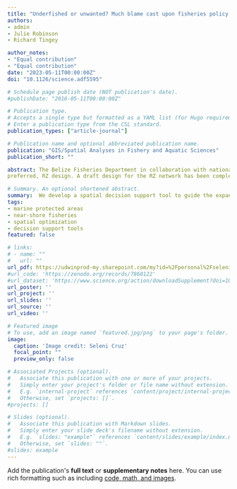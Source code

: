 ```yaml
---
title: "Underfished or unwanted? Much blame cast upon fisheries policy may be misguided"
authors:
- admin
- Julie Robinson
- Richard Tingey

author_notes:
- "Equal contribution"
- "Equal contribution"
date: "2023-05-11T00:00:00Z"
doi: "10.1126/science.adf5595"

# Schedule page publish date (NOT publication's date).
#publishDate: "2016-05-11T00:00:00Z"

# Publication type.
# Accepts a single type but formatted as a YAML list (for Hugo requirements).
# Enter a publication type from the CSL standard.
publication_types: ["article-journal"]

# Publication name and optional abbreviated publication name.
publication: "GIS/Spatial Analyses in Fishery and Aquatic Sciences"
publication_short: ""

abstract: The Belize Fisheries Department in collaboration with national and international conservation organizations has recognized the need for an  expanded network of marine replenishment zones (RZs) as a critical component in a framework for sustainable management of fisheries, biodiversity and adaptability to climate change. Currently, only 2.6% of Belize’s territorial waters are managed as RZs where no extractive activities are allowed. The effectiveness of these zones in replenishing fish stocks and enabling the recovery of damaged or degraded ecosystems is limited in part by the zones’ small sizes and fragmented nature. The Nature Conservancy has led the effort of planning and conducting geospatial analysis for the expansion of the network of RZs to including at least ten percent of all major marine-habitat types within Belize’s territorial waters. A design criterion was developed to guide the spatial analysis and Marxan was used to identify priority areas for expansion through a systematic spatial assessment of the conservation values and socioeconomic uses. Simultaneously, a customized ArcGIS-interface decision-support tool (DST) was developed that exposes the conservation values found in any given area and allows planners and stakeholders to interactively and quantitatively compare alternative RZ scenarios. The DST facilitates a participatory process among stakeholders, which enables planning teams to make informed decisions regarding the refinement and final selection of a single, 
preferred, RZ design. A draft design for the RZ network has been completed and will be used in conjunction with the DST during wider stakeholder consultations.

# Summary. An optional shortened abstract.
summary:  We develop a spatial decision support tool to guide the expansion of Belize's marine reserve network.
tags:
- marine protected areas 
- near-shore fisheries
- spatial optimization
- decision support tools
featured: false

# links:
# - name: ""
#   url: ""
url_pdf: https://udwinprod-my.sharepoint.com/my?id=%2Fpersonal%2Fseleni%5Fudel%5Fedu%2FDocuments%2FPublications%2F2016%5FCruzetal%5Fparticipatoryplanning%2Epdf&parent=%2Fpersonal%2Fseleni%5Fudel%5Fedu%2FDocuments%2FPublications
#url_code: 'https://zenodo.org/records/7868122'
#url_dataset: 'https://www.science.org/action/downloadSupplement?doi=10.1126%2Fscience.adf5595&file=science.adf5595_sm.pdf'
url_poster: ''
url_project: ''
url_slides: ''
url_source: ''
url_video: ''

# Featured image
# To use, add an image named `featured.jpg/png` to your page's folder. 
image:
  caption: 'Image credit: Seleni Cruz'
  focal_point: ""
  preview_only: false

# Associated Projects (optional).
#   Associate this publication with one or more of your projects.
#   Simply enter your project's folder or file name without extension.
#   E.g. `internal-project` references `content/project/internal-project/index.md`.
#   Otherwise, set `projects: []`.
#projects: []

# Slides (optional).
#   Associate this publication with Markdown slides.
#   Simply enter your slide deck's filename without extension.
#   E.g. `slides: "example"` references `content/slides/example/index.md`.
#   Otherwise, set `slides: ""`.
#slides: example
---
```


Add the publication's **full text** or **supplementary notes** here. You can use rich formatting such as including [code, math, and images](https://docs.hugoblox.com/content/writing-markdown-latex/).
